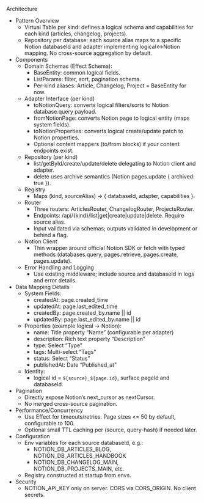 
Architecture
- Pattern Overview
  - Virtual Table per kind: defines a logical schema and capabilities for each kind (articles, changelog, projects).
  - Repository per database: each source alias maps to a specific Notion databaseId and adapter implementing logical<->Notion mapping. No cross-source aggregation by default.
- Components
  - Domain Schemas (Effect Schema):
    - BaseEntity: common logical fields.
    - ListParams: filter, sort, pagination schema.
    - Per-kind aliases: Article, Changelog, Project = BaseEntity for now.
  - Adapter Interface (per kind)
    - toNotionQuery: converts logical filters/sorts to Notion database.query payload.
    - fromNotionPage: converts Notion page to logical entity (maps system fields).
    - toNotionProperties: converts logical create/update patch to Notion properties.
    - Optional content mappers (to/from blocks) if your content endpoints exist.
  - Repository (per kind)
    - list/getById/create/update/delete delegating to Notion client and adapter.
    - delete uses archive semantics (Notion pages.update { archived: true }).
  - Registry
    - Maps (kind, sourceAlias) -> { databaseId, adapter, capabilities }.
  - Router
    - Three routers: ArticlesRouter, ChangelogRouter, ProjectsRouter.
    - Endpoints: /api/{kind}/list|get|create|update|delete. Require source alias.
    - Input validated via schemas; outputs validated in development or behind a flag.
  - Notion Client
    - Thin wrapper around official Notion SDK or fetch with typed methods (databases.query, pages.retrieve, pages.create, pages.update).
  - Error Handling and Logging
    - Use existing middleware; include source and databaseId in logs and error details.
- Data Mapping Details
  - System Fields:
    - createdAt: page.created_time
    - updatedAt: page.last_edited_time
    - createdBy: page.created_by.name || id
    - updatedBy: page.last_edited_by.name || id
  - Properties (example logical -> Notion):
    - name: Title property “Name” (configurable per adapter)
    - description: Rich text property “Description”
    - type: Select “Type”
    - tags: Multi-select “Tags”
    - status: Select “Status”
    - publishedAt: Date “Published_at”
  - Identity:
    - logical id = `${source}_${page.id}`, surface pageId and databaseId.
- Pagination
  - Directly expose Notion’s next_cursor as nextCursor.
  - No merged cross-source pagination.
- Performance/Concurrency
  - Use Effect for timeouts/retries. Page sizes <= 50 by default, configurable to 100.
  - Optional small TTL caching per (source, query-hash) if needed later.
- Configuration
  - Env variables for each source databaseId, e.g.:
    - NOTION_DB_ARTICLES_BLOG, NOTION_DB_ARTICLES_HANDBOOK
    - NOTION_DB_CHANGELOG_MAIN, NOTION_DB_PROJECTS_MAIN, etc.
  - Registry constructed at startup from envs.
- Security
  - NOTION_API_KEY only on server. CORS via CORS_ORIGIN. No client secrets.